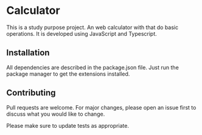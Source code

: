 # Calculator

This is a study purpose project.
An web calculator with that do basic operations.
It is developed using JavaScript and Typescript.

## Installation

All dependencies are described in the package.json file.
Just run the package manager to get the extensions installed.

## Contributing

Pull requests are welcome. For major changes, please open an issue first
to discuss what you would like to change.

Please make sure to update tests as appropriate.

